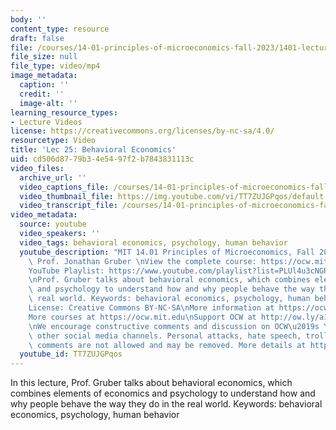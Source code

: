 ```yaml
---
body: ''
content_type: resource
draft: false
file: /courses/14-01-principles-of-microeconomics-fall-2023/1401-lecture25-2023dec11_360p_16_9.mp4
file_size: null
file_type: video/mp4
image_metadata:
  caption: ''
  credit: ''
  image-alt: ''
learning_resource_types:
- Lecture Videos
license: https://creativecommons.org/licenses/by-nc-sa/4.0/
resourcetype: Video
title: 'Lec 25: Behavioral Economics'
uid: cd506d87-79b3-4e54-97f2-b7843831113c
video_files:
  archive_url: ''
  video_captions_file: /courses/14-01-principles-of-microeconomics-fall-2023/1TibVtUY0LALfn3SgCCFeLLy_OOLk8vEG_transcript.webvtt
  video_thumbnail_file: https://img.youtube.com/vi/TT7ZUJGPqos/default.jpg
  video_transcript_file: /courses/14-01-principles-of-microeconomics-fall-2023/1TibVtUY0LALfn3SgCCFeLLy_OOLk8vEG_transcript.pdf
video_metadata:
  source: youtube
  video_speakers: ''
  video_tags: behavioral economics, psychology, human behavior
  youtube_description: "MIT 14.01 Principles of Microeconomics, Fall 2023 \nInstructor:\
    \ Prof. Jonathan Gruber \nView the complete course: https://ocw.mit.edu/14-01F23\n\
    YouTube Playlist: https://www.youtube.com/playlist?list=PLUl4u3cNGP60V7HxLYRaJMbFzP77bzEjb\n\
    \nProf. Gruber talks about behavioral economics, which combines elements of economics\
    \ and psychology to understand how and why people behave the way they do in the\
    \ real world. Keywords: behavioral economics, psychology, human behavior \t\n\n\
    License: Creative Commons BY-NC-SA\nMore information at https://ocw.mit.edu/terms\n\
    More courses at https://ocw.mit.edu\nSupport OCW at http://ow.ly/a1If50zVRlQ\n\
    \nWe encourage constructive comments and discussion on OCW\u2019s YouTube and\
    \ other social media channels. Personal attacks, hate speech, trolling, and inappropriate\
    \ comments are not allowed and may be removed. More details at https://ocw.mit.edu/comments."
  youtube_id: TT7ZUJGPqos
---
```

In this lecture, Prof. Gruber talks about behavioral economics, which combines elements of economics and psychology to understand how and why people behave the way they do in the real world. Keywords: behavioral economics, psychology, human behavior